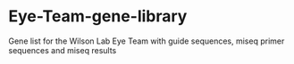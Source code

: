 # Eye-Team-gene-library
Gene list for the Wilson Lab Eye Team with guide sequences, miseq primer sequences and miseq results
